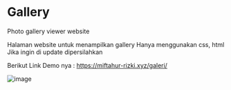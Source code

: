 # Gallery
Photo gallery viewer website

Halaman website untuk menampilkan gallery
Hanya menggunakan css, html
Jika ingin di update dipersilahkan

Berikut Link Demo nya : https://miftahur-rizki.xyz/galeri/

![image](https://user-images.githubusercontent.com/62686080/118401631-9cf85b80-b690-11eb-9992-0fd041c92640.png)
